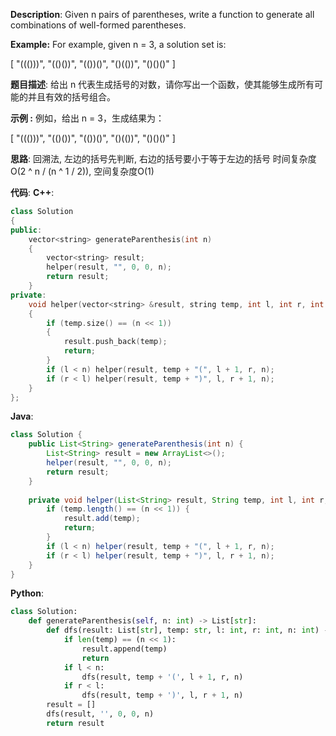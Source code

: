 __Description__:
Given n pairs of parentheses, write a function to generate all combinations of well-formed parentheses.

__Example:__
For example, given n = 3, a solution set is:

[
  "((()))",
  "(()())",
  "(())()",
  "()(())",
  "()()()"
]

__题目描述__:
给出 n 代表生成括号的对数，请你写出一个函数，使其能够生成所有可能的并且有效的括号组合。

__示例 :__
例如，给出 n = 3，生成结果为：

[
  "((()))",
  "(()())",
  "(())()",
  "()(())",
  "()()()"
]

__思路__:
回溯法, 左边的括号先判断, 右边的括号要小于等于左边的括号
时间复杂度O(2 ^ n / (n ^ 1 / 2)), 空间复杂度O(1)

__代码__:
__C++__:
```C++
class Solution 
{
public:
    vector<string> generateParenthesis(int n) 
    {
        vector<string> result;
        helper(result, "", 0, 0, n);
        return result;
    }
private:
    void helper(vector<string> &result, string temp, int l, int r, int n) 
    {
        if (temp.size() == (n << 1)) 
        {
            result.push_back(temp);
            return;
        }
        if (l < n) helper(result, temp + "(", l + 1, r, n);
        if (r < l) helper(result, temp + ")", l, r + 1, n);
    }
};
```

__Java__:
```Java
class Solution {
    public List<String> generateParenthesis(int n) {
        List<String> result = new ArrayList<>();
        helper(result, "", 0, 0, n);
        return result;
    }
    
    private void helper(List<String> result, String temp, int l, int r, int n) {
        if (temp.length() == (n << 1)) {
            result.add(temp);
            return;
        }
        if (l < n) helper(result, temp + "(", l + 1, r, n);
        if (r < l) helper(result, temp + ")", l, r + 1, n);
    }
}
```

__Python__:
```Python
class Solution:
    def generateParenthesis(self, n: int) -> List[str]:
        def dfs(result: List[str], temp: str, l: int, r: int, n: int) -> None:
            if len(temp) == (n << 1):
                result.append(temp)
                return
            if l < n:
                dfs(result, temp + '(', l + 1, r, n)
            if r < l:
                dfs(result, temp + ')', l, r + 1, n)
        result = []
        dfs(result, '', 0, 0, n)
        return result
```